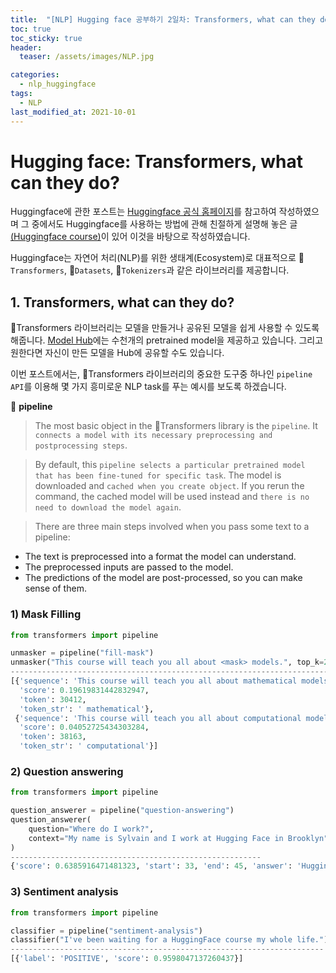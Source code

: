 ```yaml
---
title:  "[NLP] Hugging face 공부하기 2일차: Transformers, what can they do?"
toc: true
toc_sticky: true
header:
  teaser: /assets/images/NLP.jpg

categories:
  - nlp_huggingface
tags:
  - NLP
last_modified_at: 2021-10-01
---  
```


# Hugging face: Transformers, what can they do?
Huggingface에 관한 포스트는 [Huggingface 공식 홈페이지](https://huggingface.co/)를 참고하여 작성하였으며 그 중에서도 Huggingface를 사용하는 방법에 관해 친절하게 설명해 놓은 글[(Huggingface course)](https://huggingface.co/course/chapter1)이 있어 이것을 바탕으로 작성하였습니다.  

Huggingface는 자연어 처리(NLP)를 위한 생태계(Ecosystem)로 대표적으로 🤗`Transformers`, 🤗`Datasets`, 🤗`Tokenizers`과 같은 라이브러리를 제공합니다.  

## 1. Transformers, what can they do?
🤗Transformers 라이브러리는 모델을 만들거나 공유된 모델을 쉽게 사용할 수 있도록 해줍니다. [Model Hub](https://huggingface.co/models)에는 수천개의 pretrained model을 제공하고 있습니다. 그리고 원한다면 자신이 만든 모델을 Hub에 공유할 수도 있습니다.    

이번 포스트에서는, 🤗Transformers 라이브러리의 중요한 도구중 하나인 `pipeline API`를 이용해 몇 가지 흥미로운 NLP task를 푸는 예시를 보도록 하겠습니다.  

🔔 __pipeline__   
> The most basic object in the 🤗Transformers library is the `pipeline`. It `connects a model with its necessary preprocessing and postprocessing steps`.  

> By default, this `pipeline selects a particular pretrained model that has been fine-tuned for specific task`. The model is downloaded and `cached when you create object`. If you rerun the command, the cached model will be used instead and `there is no need to download the model again`.

> There are three main steps involved when you pass some text to a pipeline:

- The text is preprocessed into a format the model can understand.
- The preprocessed inputs are passed to the model.
- The predictions of the model are post-processed, so you can make sense of them.



### 1) Mask Filling  

```python
from transformers import pipeline

unmasker = pipeline("fill-mask")
unmasker("This course will teach you all about <mask> models.", top_k=2)
-------------------------------------------------------------------------
[{'sequence': 'This course will teach you all about mathematical models.',
  'score': 0.19619831442832947,
  'token': 30412,
  'token_str': ' mathematical'},
 {'sequence': 'This course will teach you all about computational models.',
  'score': 0.04052725434303284,
  'token': 38163,
  'token_str': ' computational'}]
```

### 2) Question answering

```python
from transformers import pipeline

question_answerer = pipeline("question-answering")
question_answerer(
    question="Where do I work?",
    context="My name is Sylvain and I work at Hugging Face in Brooklyn"
)
--------------------------------------------------------
{'score': 0.6385916471481323, 'start': 33, 'end': 45, 'answer': 'Hugging Face'}
```

### 3) Sentiment analysis

```python
from transformers import pipeline

classifier = pipeline("sentiment-analysis")
classifier("I've been waiting for a HuggingFace course my whole life.")
----------------------------------------------------------------------
[{'label': 'POSITIVE', 'score': 0.9598047137260437}]
```